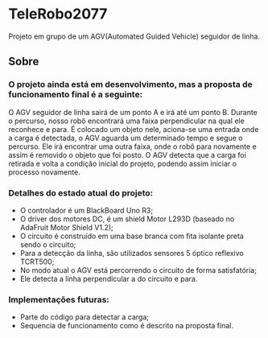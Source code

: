 # TeleRobo2077
Projeto em grupo de um AGV(Automated Guided Vehicle) seguidor de linha.

## Sobre
### O projeto ainda está em desenvolvimento, mas a proposta de funcionamento final é a seguinte:  

O AGV seguidor de linha sairá de um ponto A e irá até um ponto B. Durante o percurso, nosso robô encontrará uma faixa perpendicular na qual ele reconhece e para. É colocado um objeto nele, aciona-se uma entrada onde a carga é detectada, o AGV aguarda um determinado tempo e segue o percurso. Ele irá encontrar uma outra faixa, onde o robô para novamente e assim é removido o objeto que foi posto. O AGV detecta que a carga foi retirada e volta a condição inicial do projeto, podendo assim iniciar o processo novamente.

### Detalhes do estado atual do projeto:
  - O controlador é um BlackBoard Uno R3;
  - O driver dos motores DC, é um shield Motor L293D (baseado no AdaFruit Motor Shield V1.2);
  - O circuito é construído em uma base branca com fita isolante preta sendo o circuito;
  - Para a detecção da linha, são utilizados sensores 5 óptico reflexivo TCRT500;
  - No modo atual o AGV está percorrendo o circuito de forma satisfatória;
  - Ele detecta a linha perpendicular a do circuito e para.
  
### Implementações futuras:
  - Parte do código para detectar a carga;
  - Sequencia de funcionamento como é descrito na proposta final.
  
